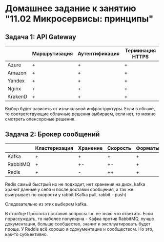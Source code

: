 
# Домашнее задание к занятию "11.02 Микросервисы: принципы"

## Задача 1: API Gateway

|         | Маршрутизация  | Аутентификация | Терминация HTTPS |
|---------|----------------|----------------|------------------|
| Azure   |       +        |       +        |        +         |
| Amazon  |       +        |       +        |        +         |
| Yandex  |       +        |       +        |        +         |
| Nginx   |       +        |       +        |        +         |
| KrakenD |       +        |       +        |        +         |

Выбор будет зависеть от изначальной инфраструктуры. Если в облаке, то соответствующие облачные решения выбираем, если нет, то можно смотреть опенсорсные решения.

## Задача 2: Брокер сообщений

|          | Кластеризация | Хранение | Скорость | Форматы | Права | Простота |
|----------|---------------|----------|----------|---------|-------|----------|
| Kafka    |       +       |     +    |    +     |    +    |   +   |     ?    |
| RabbitMQ |       +       |     +-   |    +-    |    +    |   +   |     ?    |
| Redis    |       +       |     -    |    ++    |    +    |   +   |     ?    |

Redis самый быстрый но не подходит, нет хранения на диск,
kafka хранит данные у себя и после доставки сообщения, а так же выигрывает по скорости у rabbit (Kafka pull, rabbit - push)

Следовательно из этих выберем kafka.

В столбце Простота поставил вопросы т.к. не знаю что ответить. Если порассуждать, то наболее популярна - Кафка против RabbitMQ, лучше документация, больше сообщество, значит и эксплуатировать будет проще. У Reddis всё хорошо и сдокументацие и сообществом. Но это, как-то субъективно.